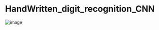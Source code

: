 # HandWritten_digit_recognition_CNN

![image](https://user-images.githubusercontent.com/26451679/150331837-145a6a38-d0e7-4d63-98d5-388a13dfead6.png)

